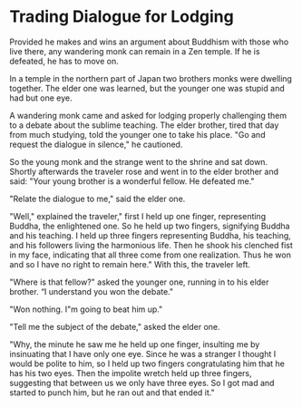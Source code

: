 # Trading Dialogue for Lodging

Provided he makes and wins an argument about Buddhism with those who live there, any wandering monk can remain in a Zen temple. If he is defeated, he has to move on.

In a temple in the northern part of Japan two brothers monks were dwelling together. The elder one was learned, but the younger one was stupid and had but one eye.

A wandering monk came and asked for lodging properly challenging them to a debate about the sublime teaching. The elder brother, tired that day from much studying, told the younger one to take his place. "Go and request the dialogue in silence," he cautioned.

So the young monk and the strange went to the shrine and sat down. Shortly afterwards the traveler rose and went in to the elder brother and said: "Your young brother is a wonderful fellow. He defeated me."

"Relate the dialogue to me," said the elder one.

"Well," explained the traveler," first I held up one finger, representing Buddha, the enlightened one. So he held up two fingers, signifying Buddha and his teaching. I held up three fingers representing Buddha, his teaching, and his followers living the harmonious life. Then he shook his clenched fist in my face, indicating that all three come from one realization. Thus he won and so I have no right to remain here." With this, the traveler left.

"Where is that fellow?" asked the younger one, running in to his elder brother. “I understand you won the debate."

"Won nothing. I"m going to beat him up."

"Tell me the subject of the debate," asked the elder one.

"Why, the minute he saw me he held up one finger, insulting me by insinuating that I have only one eye. Since he was a stranger I thought I would be polite to him, so I held up two fingers congratulating him that he has his two eyes. Then the impolite wretch held up three fingers, suggesting that between us we only have three eyes. So I got mad and started to punch him, but he ran out and that ended it."
